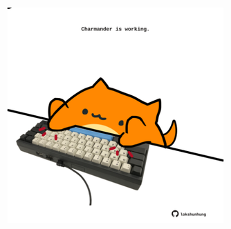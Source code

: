 <!-- built at 05/09/2024, 03:00:43 UTC -->
<p align="center">
  <img width="500" height="500" src="./ReadmeImage.svg">
</p>
